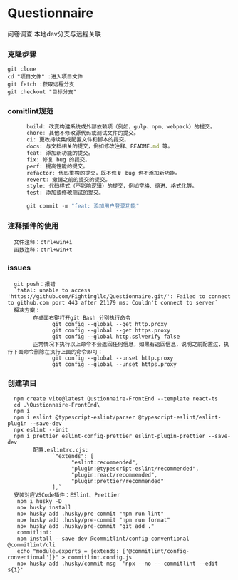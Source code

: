 <!--
 * @Description: 
 * @Version: 2.0
 * @Autor: Morning
 * @Date: 2023-07-22 17:26:46
 * @LastEditors: Morning
 * @Motto: 要有梦想，即使遥远
 * @LastEditTime: 2023-07-22 18:01:23
-->

# Questionnaire
问卷调查
本地dev分支与远程关联

### 克隆步骤
    git clone
    cd "项目文件" :进入项目文件
    git fetch :获取远程分支
    git checkout "目标分支"


### comitlint规范
```js
      build: 改变构建系统或外部依赖项（例如，gulp、npm、webpack）的提交。
      chore: 其他不修改源代码或测试文件的提交。
      ci: 更改持续集成配置文件和脚本的提交。
      docs: 与文档相关的提交，例如修改注释、README.md 等。
      feat: 添加新功能的提交。
      fix: 修复 bug 的提交。
      perf: 提高性能的提交。
      refactor: 代码重构的提交，既不修复 bug 也不添加新功能。
      revert: 撤销之前的提交的提交。
      style: 代码样式（不影响逻辑）的提交，例如空格、缩进、格式化等。
      test: 添加或修改测试的提交。
      
      git commit -m "feat: 添加用户登录功能"
```

### 注释插件的使用
      文件注释：ctrl+win+i
      函数注释：ctrl+win+t

### issues
      git push：报错
      `fatal: unable to access 'https://github.com/Fightingllc/Questionnaire.git/': Failed to connect to github.com port 443 after 21179 ms: Couldn't connect to server`
      解决方案：
            在桌面右键打开git Bash 分别执行命令
                  git config --global --get http.proxy
                  git config --global --get https.proxy
                  git config --global http.sslverify false
            正常情况下执行以上命令不会返回任何信息，如果有返回信息，说明之前配置过，执行下面命令删除在执行上面的命令即可：
                  git config --global --unset http.proxy
                  git config --global --unset https.proxy
      
### 创建项目
      npm create vite@latest Qustionnaire-FrontEnd --template react-ts
      cd .\Qustionnaire-FrontEnd\
      npm i
      npm i eslint @typescript-eslint/parser @typescript-eslint/eslint-plugin --save-dev
      npx eslint --init
      npm i prettier eslint-config-prettier eslint-plugin-prettier --save-dev
            配置.eslintrc.cjs:
                  `"extends": [
                        "eslint:recommended",
                        "plugin:@typescript-eslint/recommended",
                        "plugin:react/recommended",
                        "plugin:prettier/recommended"
                  ],`
      安装对应VSCode插件：ESlint、Prettier
       npm i husky -D
       npx husky install
       npx husky add .husky/pre-commit "npm run lint"
       npx husky add .husky/pre-commit "npm run format"
       npx husky add .husky/pre-commit "git add ."
       commitlint:
       npm install --save-dev @commitlint/config-conventional @commitlint/cli
       echo "module.exports = {extends: ['@commitlint/config-conventional']}" > commitlint.config.js
       npx husky add .husky/commit-msg  'npx --no -- commitlint --edit ${1}'
